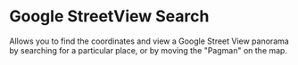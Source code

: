 # Google StreetView Search
Allows you to find the coordinates and view a Google Street View panorama by searching for a particular place, or by moving the "Pagman" on the map.
